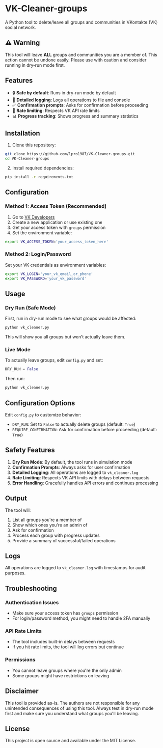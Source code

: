 # VK-Cleaner-groups

A Python tool to delete/leave all groups and communities in VKontakte (VK) social network.

## ⚠️ Warning

This tool will leave **ALL** groups and communities you are a member of. This action cannot be undone easily. Please use with caution and consider running in dry-run mode first.

## Features

- 🔒 **Safe by default**: Runs in dry-run mode by default
- 📝 **Detailed logging**: Logs all operations to file and console
- ✅ **Confirmation prompts**: Asks for confirmation before proceeding
- 🔄 **Rate limiting**: Respects VK API rate limits
- 📊 **Progress tracking**: Shows progress and summary statistics

## Installation

1. Clone this repository:
```bash
git clone https://github.com/lpro1987/VK-Cleaner-groups.git
cd VK-Cleaner-groups
```

2. Install required dependencies:
```bash
pip install -r requirements.txt
```

## Configuration

### Method 1: Access Token (Recommended)

1. Go to [VK Developers](https://vk.com/apps?act=manage)
2. Create a new application or use existing one
3. Get your access token with `groups` permission
4. Set the environment variable:
```bash
export VK_ACCESS_TOKEN='your_access_token_here'
```

### Method 2: Login/Password

Set your VK credentials as environment variables:
```bash
export VK_LOGIN='your_vk_email_or_phone'
export VK_PASSWORD='your_vk_password'
```

## Usage

### Dry Run (Safe Mode)
First, run in dry-run mode to see what groups would be affected:
```bash
python vk_cleaner.py
```

This will show you all groups but won't actually leave them.

### Live Mode
To actually leave groups, edit `config.py` and set:
```python
DRY_RUN = False
```

Then run:
```bash
python vk_cleaner.py
```

## Configuration Options

Edit `config.py` to customize behavior:

- `DRY_RUN`: Set to `False` to actually delete groups (default: `True`)
- `REQUIRE_CONFIRMATION`: Ask for confirmation before proceeding (default: `True`)

## Safety Features

1. **Dry Run Mode**: By default, the tool runs in simulation mode
2. **Confirmation Prompts**: Always asks for user confirmation
3. **Detailed Logging**: All operations are logged to `vk_cleaner.log`
4. **Rate Limiting**: Respects VK API limits with delays between requests
5. **Error Handling**: Gracefully handles API errors and continues processing

## Output

The tool will:
1. List all groups you're a member of
2. Show which ones you're an admin of
3. Ask for confirmation
4. Process each group with progress updates
5. Provide a summary of successful/failed operations

## Logs

All operations are logged to `vk_cleaner.log` with timestamps for audit purposes.

## Troubleshooting

### Authentication Issues
- Make sure your access token has `groups` permission
- For login/password method, you might need to handle 2FA manually

### API Rate Limits
- The tool includes built-in delays between requests
- If you hit rate limits, the tool will log errors but continue

### Permissions
- You cannot leave groups where you're the only admin
- Some groups might have restrictions on leaving

## Disclaimer

This tool is provided as-is. The authors are not responsible for any unintended consequences of using this tool. Always test in dry-run mode first and make sure you understand what groups you'll be leaving.

## License

This project is open source and available under the MIT License.
